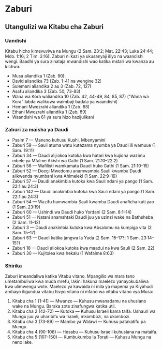 # Zaburi

## Utangulizi wa Kitabu cha Zaburi

### Uandishi

Kitabu hicho kimevuviwa na Mungu (2 Sam. 23:2; Mat. 22:43; Luka 24:44; Mdo. 1:16; 2 Tim. 3:16). Zaburi ni kazi ya ukusanyaji iliyo na waandishi wengi. Baadhi ya sura zinataja mwandishi wao katika mstari wa kwanza au kichwa:

* Musa aliandika 1 (Zab. 90).
* David aliandika 73 (Zab. 1-41 na wengine 32)
* Sulemani aliandika 2 au 3 (Zab. 72, 127)
* Asafu aliandika 3 (Zab. 50, 73-83) 
* Wana wa Kora waliandika 10 (Zab. 42, 44-49, 84, 85, 87) ("Wana wa Kora" labda walikuwa waimbaji badala ya waandishi)
* Hemani Mwezrahi aliandika 1 (Zab. 88) 
* Ethani Mwezrahi aliandika 1 (Zab. 89)
* Waandishi wa 61 ya sura hizo hazijulikani

### Zaburi za maisha ya Daudi

* Psalm 7 — Maneno kuhusu Kushi, Mbenyamini
* Zaburi 59 — Sauli atuma watu kutazama nyumba ya Daudi ili wamuue (1 Sam. 19:11)
* Zaburi 34 — Daudi alijiokoa kutoka kwa hatari kwa kujiona wazimu mbele ya Mfalme Akishi wa Gathi (1 Sam. 21:10–22:2)
* Zaburi 56 — Wafilisti wamkamata Daudi huko Gathi (1 Sam. 21:10–15)
* Zaburi 52 — Doegi Mwedomu anamwambia Sauli kwamba Daudi alikwenda nyumbani kwa Ahimeleki (1 Sam. 22:9–19)
* Zaburi 57 — Daudi anakimbia kutoka kwa Sauli ndani ya pango (1 Sam. 22:1 au 24:3)
* Zaburi 142 — Daudi anakimbia kutoka kwa Sauli ndani ya pango (1 Sam. 22:1 au 24:3)
* Zaburi 54 — Wazifu humwambia Sauli kwamba Daudi anaficha kati yao (1 Sam. 23:19)
* Zaburi 60 — Ushindi wa Daudi huko Yordani (2 Sam. 8:1–14)
* Zaburi 51 — Natani anamshtaki Daudi juu ya uzinzi wake na Bathsheba (2 Sam. 11–12)
* Zaburi 3 — Daudi anakimbia kutoka kwa Absalomu na kumpiga vita (2 Sam. 15–17)
* Zaburi 63 — Daudi katika jangwa la Yuda (2 Sam. 15–17?; 1 Sam. 23:14–15?)
* Zaburi 18 — Daudi aliokoa kutoka kwa maadui na kwa Sauli (2 Sam. 22)
* Zaburi 30 — Kujitolea kwa hekalu (1 Wafalme 8:63)

### Shirika

Zaburi imeandaliwa katika Vitabu vitano. Mpangilio wa mara tano umetambuliwa kwa muda mrefu, lakini hakuna maelezo yanayokubaliwa kwa ulimwengu wote. Maelezo ya kawaida ni mila ya mapema ya Kiyahudi ambayo iligundua vitabu hivyo vitano ni mfano wa vitabu vitano vya Musa:

1. Kitabu cha 1 (1-41) — Mwanzo — Kuhusu mwanadamu na uhusiano wake na Mungu. Baraka zote zinafungwa katika utii.
2. Kitabu cha 2 (42-72) — Kutoka — Kuhusu Israeli kama taifa. Ushauri wa Mungu juu ya uharibifu wa Israeli, mkombozi, na ukombozi.
3. Kitabu cha 3 (73-89) — Mambo ya Walawi — Kuhusu patakatifu pa Mungu.
4. Kitabu cha 4 (90-106) — Hesabu — Kuhusu Israeli kuhusiana na mataifa.
5. Kitabu cha 5 (107-150) — Kumbukumbu la Torati — Kuhusu Mungu na neno lake.


